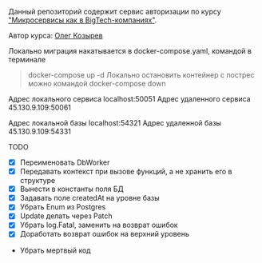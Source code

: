 Данный репозиторий содержит сервис авторизации по курсу ["Микросервисы как в BigTech-компаниях"](https://olezhek28.courses/).

Автор курса: [Олег Козырев](https://www.linkedin.com/in/olezhek28/)

Локально миграция накатывается в docker-compose.yaml, командой в терминале
> docker-compose up -d
Локально остановить контейнер с пострес можно командой
> docker-compose down

Адрес локального сервиса localhost:50051
Адрес удаленного сервиса 45.130.9.109:50061

Адрес локальной базы localhost:54321
Адрес удаленной базы 45.130.9.109:54331

TODO
- [x] Переименовать DbWorker
- [x] Передавать контекст при вызове функций, а не хранить его в структуре
- [x] Вынести в константы поля БД
- [x] Задавать поле createdAt на уровне базы
- [x] Убрать Enum из Postgres
- [x] Update делать через Patch
- [x] Убрать log.Fatal, заменить на возврат ошибок
- [x] Доработать возврат ошибок на верхний уровень
- Убрать мертвый код